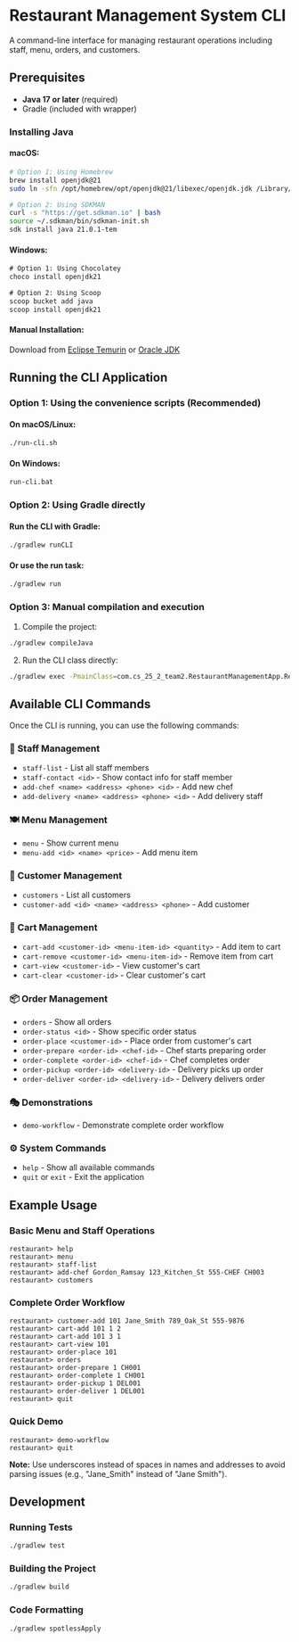 # Restaurant Management System CLI

A command-line interface for managing restaurant operations including staff, menu, orders, and customers.

## Prerequisites

- **Java 17 or later** (required)
- Gradle (included with wrapper)

### Installing Java

#### macOS:
```bash
# Option 1: Using Homebrew
brew install openjdk@21
sudo ln -sfn /opt/homebrew/opt/openjdk@21/libexec/openjdk.jdk /Library/Java/JavaVirtualMachines/openjdk-21.jdk

# Option 2: Using SDKMAN
curl -s "https://get.sdkman.io" | bash
source ~/.sdkman/bin/sdkman-init.sh
sdk install java 21.0.1-tem
```

#### Windows:
```cmd
# Option 1: Using Chocolatey
choco install openjdk21

# Option 2: Using Scoop
scoop bucket add java
scoop install openjdk21
```

#### Manual Installation:
Download from [Eclipse Temurin](https://adoptium.net/temurin/releases/?version=21) or [Oracle JDK](https://www.oracle.com/java/technologies/downloads/)

## Running the CLI Application

### Option 1: Using the convenience scripts (Recommended)

#### On macOS/Linux:
```bash
./run-cli.sh
```

#### On Windows:
```cmd
run-cli.bat
```

### Option 2: Using Gradle directly

#### Run the CLI with Gradle:
```bash
./gradlew runCLI
```

#### Or use the run task:
```bash
./gradlew run
```

### Option 3: Manual compilation and execution

1. Compile the project:
```bash
./gradlew compileJava
```

2. Run the CLI class directly:
```bash
./gradlew exec -PmainClass=com.cs_25_2_team2.RestaurantManagementApp.RestaurantCLI
```

## Available CLI Commands

Once the CLI is running, you can use the following commands:

### 🏢 Staff Management
- `staff-list` - List all staff members
- `staff-contact <id>` - Show contact info for staff member
- `add-chef <name> <address> <phone> <id>` - Add new chef
- `add-delivery <name> <address> <phone> <id>` - Add delivery staff

### 🍽️ Menu Management
- `menu` - Show current menu
- `menu-add <id> <name> <price>` - Add menu item

### 👥 Customer Management
- `customers` - List all customers
- `customer-add <id> <name> <address> <phone>` - Add customer

### 🛒 Cart Management
- `cart-add <customer-id> <menu-item-id> <quantity>` - Add item to cart
- `cart-remove <customer-id> <menu-item-id>` - Remove item from cart
- `cart-view <customer-id>` - View customer's cart
- `cart-clear <customer-id>` - Clear customer's cart

### 📦 Order Management
- `orders` - Show all orders
- `order-status <id>` - Show specific order status
- `order-place <customer-id>` - Place order from customer's cart
- `order-prepare <order-id> <chef-id>` - Chef starts preparing order
- `order-complete <order-id> <chef-id>` - Chef completes order
- `order-pickup <order-id> <delivery-id>` - Delivery picks up order
- `order-deliver <order-id> <delivery-id>` - Delivery delivers order

### 🎭 Demonstrations
- `demo-workflow` - Demonstrate complete order workflow

### ⚙️ System Commands
- `help` - Show all available commands
- `quit` or `exit` - Exit the application

## Example Usage

### Basic Menu and Staff Operations
```
restaurant> help
restaurant> menu
restaurant> staff-list
restaurant> add-chef Gordon_Ramsay 123_Kitchen_St 555-CHEF CH003
restaurant> customers
```

### Complete Order Workflow
```
restaurant> customer-add 101 Jane_Smith 789_Oak_St 555-9876
restaurant> cart-add 101 1 2
restaurant> cart-add 101 3 1
restaurant> cart-view 101
restaurant> order-place 101
restaurant> orders
restaurant> order-prepare 1 CH001
restaurant> order-complete 1 CH001
restaurant> order-pickup 1 DEL001
restaurant> order-deliver 1 DEL001
restaurant> quit
```

### Quick Demo
```
restaurant> demo-workflow
restaurant> quit
```

**Note:** Use underscores instead of spaces in names and addresses to avoid parsing issues (e.g., "Jane_Smith" instead of "Jane Smith").

## Development

### Running Tests
```bash
./gradlew test
```

### Building the Project
```bash
./gradlew build
```

### Code Formatting
```bash
./gradlew spotlessApply
```